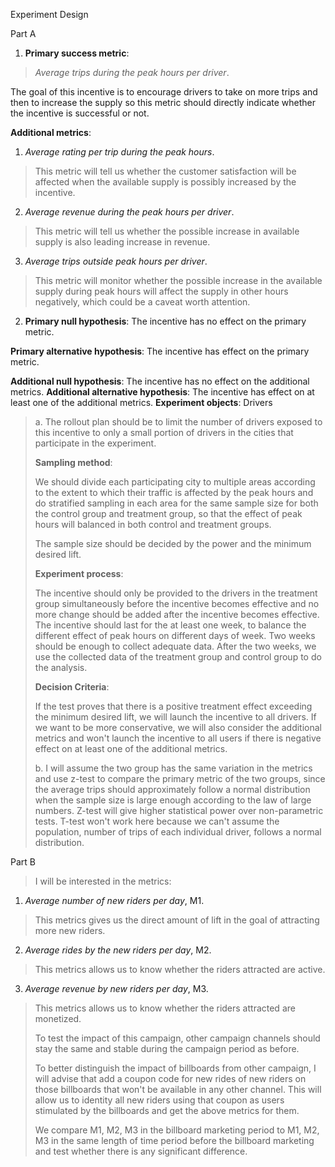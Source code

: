 Experiment Design

Part A

1.  **Primary success metric**:

> *Average trips during the peak hours per driver*.

The goal of this incentive is to encourage drivers to take on more trips
and then to increase the supply so this metric should directly indicate
whether the incentive is successful or not.

**Additional metrics**:

1.  *Average rating per trip during the peak hours*.

> This metric will tell us whether the customer satisfaction will be
> affected when the available supply is possibly increased by the
> incentive.

2.  *Average revenue during the peak hours per driver*.

> This metric will tell us whether the possible increase in available
> supply is also leading increase in revenue.

3.  *Average trips outside peak hours per driver*.

> This metric will monitor whether the possible increase in the
> available supply during peak hours will affect the supply in other
> hours negatively, which could be a caveat worth attention.

2.  **Primary null hypothesis**: The incentive has no effect on the
    primary metric.

**Primary alternative hypothesis**: The incentive has effect on the
primary metric.

**Additional null hypothesis**: The incentive has no effect on the
additional metrics. **Additional alternative hypothesis**: The incentive
has effect on at least one of the additional metrics. **Experiment
objects**: Drivers

> a\. The rollout plan should be to limit the number of drivers exposed
> to this incentive to only a small portion of drivers in the cities
> that participate in the experiment.
>
> **Sampling method**:
>
> We should divide each participating city to multiple areas according
> to the extent to which their traffic is affected by the peak hours and
> do stratified sampling in each area for the same sample size for both
> the control group and treatment group, so that the effect of peak
> hours will balanced in both control and treatment groups.
>
> The sample size should be decided by the power and the minimum desired
> lift.
>
> **Experiment process**:
>
> The incentive should only be provided to the drivers in the treatment
> group simultaneously before the incentive becomes effective and no
> more change should be added after the incentive becomes effective. The
> incentive should last for the at least one week, to balance the
> different effect of peak hours on different days of week. Two weeks
> should be enough to collect adequate data. After the two weeks, we use
> the collected data of the treatment group and control group to do the
> analysis.
>
> **Decision Criteria**:
>
> If the test proves that there is a positive treatment effect exceeding
> the minimum desired lift, we will launch the incentive to all drivers.
> If we want to be more conservative, we will also consider the
> additional metrics and won't launch the incentive to all users if
> there is negative effect on at least one of the additional metrics.
>
> b\. I will assume the two group has the same variation in the metrics
> and use z-test to compare the primary metric of the two groups, since
> the average trips should approximately follow a normal distribution
> when the sample size is large enough according to the law of large
> numbers. Z-test will give higher statistical power over non-parametric
> tests. T-test won't work here because we can't assume the population,
> number of trips of each individual driver, follows a normal
> distribution.

Part B

> I will be interested in the metrics:

1)  *Average number of new riders per day*, M1.

> This metrics gives us the direct amount of lift in the goal of
> attracting more new riders.

2)  *Average rides by the new riders per day*, M2.

> This metrics allows us to know whether the riders attracted are
> active.

3)  *Average revenue by new riders per day*, M3.

> This metrics allows us to know whether the riders attracted are
> monetized.
>
> To test the impact of this campaign, other campaign channels should
> stay the same and stable during the campaign period as before.
>
> To better distinguish the impact of billboards from other campaign, I
> will advise that add a coupon code for new rides of new riders on
> those billboards that won't be available in any other channel. This
> will allow us to identity all new riders using that coupon as users
> stimulated by the billboards and get the above metrics for them.
>
> We compare M1, M2, M3 in the billboard marketing period to M1, M2, M3
> in the same length of time period before the billboard marketing and
> test whether there is any significant difference.
